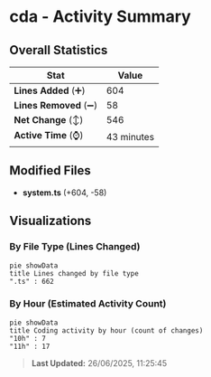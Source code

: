 # cda - Activity Summary 

## Overall Statistics

| Stat                   | Value                                                             |
| ---------------------- | ----------------------------------------------------------------- |
| **Lines Added** (➕)   | 604                                          |
| **Lines Removed** (➖) | 58                                        |
| **Net Change** (↕)    | 546                |
| **Active Time** (⌚)   | 43 minutes |


## Modified Files
- **system.ts** (+604, -58)

## Visualizations

### By File Type (Lines Changed)

```mermaid
pie showData
title Lines changed by file type
".ts" : 662
```

### By Hour (Estimated Activity Count)

```mermaid
pie showData
title Coding activity by hour (count of changes)
"10h" : 7
"11h" : 17
```


> **Last Updated:** 26/06/2025, 11:25:45